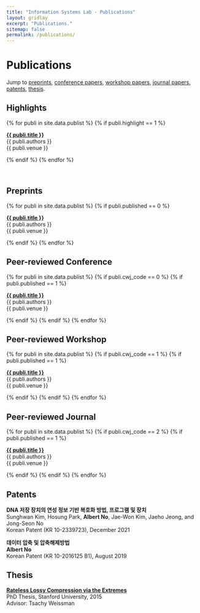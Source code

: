 ```yaml
---
title: "Information Systems Lab - Publications"
layout: gridlay
excerpt: "Publications."
sitemap: false
permalink: /publications/
---
```



# Publications
Jump to 
[preprints](#preprints),
[conference papers](#peer-reviewed-conference),
 [workshop papers](#peer-reviewed-workshop),
 [journal papers](#peer-reviewed-journal),
 [patents](#patents), [thesis](#thesis).


## Highlights

{% for publi in site.data.publist %}
{% if publi.highlight == 1 %}

  **<a href="{{ publi.link }}">{{ publi.title }}</a>** <br />
  {{ publi.authors }} <br />
  {{ publi.venue }}

{% endif %}
{% endfor %}


<p> &nbsp; </p>

## Preprints

{% for publi in site.data.publist %}
{% if publi.published == 0 %}

  **<a href="{{ publi.link }}">{{ publi.title }}</a>** <br />
  {{ publi.authors }}<br />
  {{ publi.venue }}

{% endif %}
{% endfor %}


## Peer-reviewed Conference

{% for publi in site.data.publist %}
{% if publi.cwj_code == 0 %}
{% if publi.published == 1 %}

  **<a href="{{ publi.link }}">{{ publi.title }}</a>** <br />
  {{ publi.authors }} <br />
  {{ publi.venue }}

{% endif %}
{% endif %}
{% endfor %}


## Peer-reviewed Workshop

{% for publi in site.data.publist %}
{% if publi.cwj_code == 1 %}
{% if publi.published == 1 %}

  **<a href="{{ publi.link }}">{{ publi.title }}</a>** <br />
  {{ publi.authors }} <br />
  {{ publi.venue }}

{% endif %}
{% endif %}
{% endfor %}


## Peer-reviewed Journal

{% for publi in site.data.publist %}
{% if publi.cwj_code == 2 %}
{% if publi.published == 1 %}

  **<a href="{{ publi.link }}">{{ publi.title }}</a>** <br />
  {{ publi.authors }} <br />
  {{ publi.venue }}

{% endif %}
{% endif %}
{% endfor %}

## Patents
**DNA 저장 장치의 연성 정보 기반 복호화 방법, 프로그램 및 장치** <br />
Sunghwan Kim, Hosung Park, **Albert No**, Jae-Won Kim, Jaeho Jeong, and Jong-Seon No <br /> 
Korean Patent (KR 10-2339723), December 2021

**데이터 압축 및 압축해제방법** <br />
 **Albert No** <br /> 
Korean Patent (KR 10-2016125 B1), August 2019


## Thesis
**<a href="https://searchworks.stanford.edu/view/11391861">Rateless Lossy Compression via the Extremes</a>** <br />
PhD Thesis, Stanford University, 2015 <br />
Advisor: Tsachy Weissman
